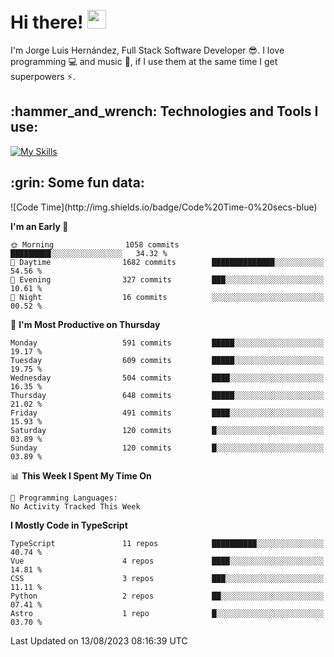 <h1 align="left">
 <abc>
  <br>Hi there! <img src="https://user-images.githubusercontent.com/42378118/110234147-e3259600-7f4e-11eb-95be-0c4047144dea.gif" width="30"><br>
 </abc>
</h1>

I'm Jorge Luis Hernández, Full Stack Software Developer :sunglasses:. I love programming :computer: and music :musical_score:, if I use them at the same time I get superpowers :zap:. 


<h2 align="left">:hammer_and_wrench: Technologies and Tools I use:</h2>

[![My Skills](https://skillicons.dev/icons?i=js,ts,html,css,py,vue,react,next,nest,postgres,mysql)](https://skillicons.dev)

<h2 align="left">:grin: Some fun data:</h2>
<!--START_SECTION:waka-->
![Code Time](http://img.shields.io/badge/Code%20Time-0%20secs-blue)

**I'm an Early 🐤** 

```text
🌞 Morning                1058 commits        █████████░░░░░░░░░░░░░░░░   34.32 % 
🌆 Daytime                1682 commits        ██████████████░░░░░░░░░░░   54.56 % 
🌃 Evening                327 commits         ███░░░░░░░░░░░░░░░░░░░░░░   10.61 % 
🌙 Night                  16 commits          ░░░░░░░░░░░░░░░░░░░░░░░░░   00.52 % 
```
📅 **I'm Most Productive on Thursday** 

```text
Monday                   591 commits         █████░░░░░░░░░░░░░░░░░░░░   19.17 % 
Tuesday                  609 commits         █████░░░░░░░░░░░░░░░░░░░░   19.75 % 
Wednesday                504 commits         ████░░░░░░░░░░░░░░░░░░░░░   16.35 % 
Thursday                 648 commits         █████░░░░░░░░░░░░░░░░░░░░   21.02 % 
Friday                   491 commits         ████░░░░░░░░░░░░░░░░░░░░░   15.93 % 
Saturday                 120 commits         █░░░░░░░░░░░░░░░░░░░░░░░░   03.89 % 
Sunday                   120 commits         █░░░░░░░░░░░░░░░░░░░░░░░░   03.89 % 
```


📊 **This Week I Spent My Time On** 

```text
💬 Programming Languages: 
No Activity Tracked This Week
```

**I Mostly Code in TypeScript** 

```text
TypeScript               11 repos            ██████████░░░░░░░░░░░░░░░   40.74 % 
Vue                      4 repos             ████░░░░░░░░░░░░░░░░░░░░░   14.81 % 
CSS                      3 repos             ███░░░░░░░░░░░░░░░░░░░░░░   11.11 % 
Python                   2 repos             ██░░░░░░░░░░░░░░░░░░░░░░░   07.41 % 
Astro                    1 repo              █░░░░░░░░░░░░░░░░░░░░░░░░   03.70 % 
```




 Last Updated on 13/08/2023 08:16:39 UTC
<!--END_SECTION:waka-->
